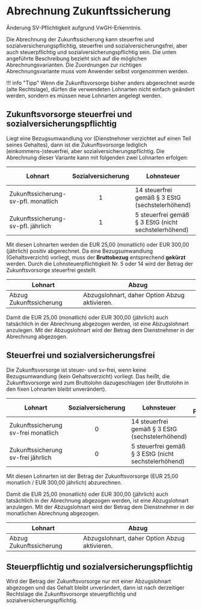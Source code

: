 # Abrechnung Zukunftssicherung 

Änderung SV-Pflichtigkeit aufgrund VwGH-Erkenntnis.

Die Abrechnung der Zukunftssicherung kann steuerfrei und sozialversicherungspflichtig, steuerfrei und sozialversicherungsfrei, aber auch steuerpflichtig und sozialversicherungs­pflichtig sein. Die unten angeführte Beschreibung bezieht sich auf die möglichen Abrechnungsvarianten. Die Zuordnungen zur richtigen Abrechnungsvariante muss vom Anwender selbst vorgenommen werden.

!!! info "Tipp"
    Wenn die Zukunftsvorsorge bisher anders abgerechnet wurde (alte Rechtslage), dürfen die verwendeten Lohnarten nicht einfach geändert werden, sondern es müssen neue Lohnarten angelegt werden.

## Zukunftsvorsorge steuerfrei und sozialversicherungspflichtig

Liegt eine Bezugsumwandlung vor (Dienstnehmer verzichtet auf einen Teil seines Gehaltes), dann ist die Zukunftsvorsorge lediglich (einkommens-)steuerfrei, aber sozialversicherungs­pflichtig. Die Abrechnung dieser Variante kann mit folgenden zwei Lohnarten erfolgen:

| Lohnart                             | Sozialversicherung | Lohnsteuer                                           | DB-Pflichtigkeit | KommSt-Pflichtig |
| ----------------------------------- | :----------------: | ---------------------------------------------------- | :--------------: | :--------------: |
| Zukunftssicherung-sv-pfl. monatlich |         1          | 14 steuerfrei gemäß § 3 EStG (sechstelerhöhend)      |        0         |        0         |
| Zukunftssicherung-sv-pfl. jährlich  |         1          | 5 steuerfrei gemäß § 3 EStG (nicht sechstelerhöhend) |        0         |        0         |

Mit diesen Lohnarten werden die EUR 25,00 (monatlich) oder EUR 300,00 (jährlich) positiv abgerechnet. Da eine Bezugsumwandlung (Gehaltsverzicht) vorliegt, muss der **Bruttobezug** entsprechend **gekürzt** werden. Durch die Lohnsteuerpflichtigkeit Nr. 5 oder 14 wird der Betrag der Zukunftsvorsorge steuerfrei gestellt.

| Lohnart                 | Abzug                                         |
| ----------------------- | --------------------------------------------- |
| Abzug Zukunftssicherung | Abzugslohnart, daher Option Abzug aktivieren. |

Damit die EUR 25,00 (monatlich) oder EUR 300,00 (jährlich) auch tatsächlich in der Abrechnung abgezogen werden, ist eine Abzugslohnart anzulegen. Mit der Abzugslohnart wird der Betrag dem Dienstnehmer in der Abrechnung abgezogen.

## Steuerfrei und sozialversicherungsfrei 

Die Zukunftsvorsorge ist steuer- und sv-frei, wenn keine Bezugsumwandlung (kein Gehaltsverzicht) vorliegt. Das heißt, die Zukunftsvorsorge wird zum Bruttolohn dazugeschlagen (der Bruttolohn in den fixen Lohnarten bleibt unverändert).

| Lohnart                             | Sozialversicherung | Lohnsteuer                                           | DB-Pflichtigkeit | KommSt-Pflichtig. |
| ----------------------------------- | :----------------: | ---------------------------------------------------- | :--------------: | :---------------: |
| Zukunftssicherung sv-frei monatlich |         0          | 14 steuerfrei gemäß § 3 EStG (sechstelerhöhend)      |        0         |         0         |
| Zukunftssicherung sv-frei jährlich  |         0          | 5 steuerfrei gemäß § 3 EStG (nicht sechstelerhöhend) |        0         |         0         |

Mit diesen Lohnarten ist der Betrag der Zukunftsvorsorge (EUR 25,00 monatlich / EUR 300,00 jährlich) abzurechnen.

Damit die EUR 25,00 (monatlich) oder EUR 300,00 (jährlich) auch tatsächlich in der Abrechnung abgezogen werden, ist eine Abzugslohnart anzulegen. Mit der Abzugslohnart wird der Betrag dem Dienstnehmer in der monatlichen Abrechnung abgezogen.

| Lohnart                 | Abzug                                         |
| ----------------------- | --------------------------------------------- |
| Abzug Zukunftssicherung | Abzugslohnart, daher Option Abzug aktivieren. |

## Steuerpflichtig und sozialversicherungspflichtig

Wird der Betrag der Zukunftsvorsorge nur mit einer Abzugslohnart abgezogen und das Gehalt bleibt unverändert, dann ist nach derzeitiger Rechtslage die Zukunftsvorsorge steuerpflichtig und sozialversicherungspflichtig.